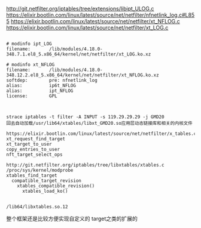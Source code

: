 http://git.netfilter.org/iptables/tree/extensions/libipt_ULOG.c
https://elixir.bootlin.com/linux/latest/source/net/netfilter/nfnetlink_log.c#L855
https://elixir.bootlin.com/linux/latest/source/net/netfilter/xt_NFLOG.c
https://elixir.bootlin.com/linux/latest/source/net/netfilter/xt_LOG.c


```text

# modinfo ipt_LOG
filename:       /lib/modules/4.18.0-348.7.1.el8_5.x86_64/kernel/net/netfilter/xt_LOG.ko.xz

# modinfo xt_NFLOG
filename:       /lib/modules/4.18.0-348.12.2.el8_5.x86_64/kernel/net/netfilter/xt_NFLOG.ko.xz
softdep:        pre: nfnetlink_log
alias:          ip6t_NFLOG
alias:          ipt_NFLOG
license:        GPL



strace iptables -t filter -A INPUT -s 119.29.29.29 -j GMD20
回去自动加载/usr/lib64/xtables/libxt_GMD20.so应用层动态链接库和相关的内核文件

https://elixir.bootlin.com/linux/latest/source/net/netfilter/x_tables.c
xt_request_find_target
xt_target_to_user
copy_entries_to_user
nft_target_select_ops

http://git.netfilter.org/iptables/tree/libxtables/xtables.c
/proc/sys/kernel/modprobe
xtables_find_target
  compatible_target_revision
    xtables_compatible_revision()
      xtables_load_ko()


/lib64/libxtables.so.12
```

整个框架还是比较方便实现自定义的 target之类的扩展的
